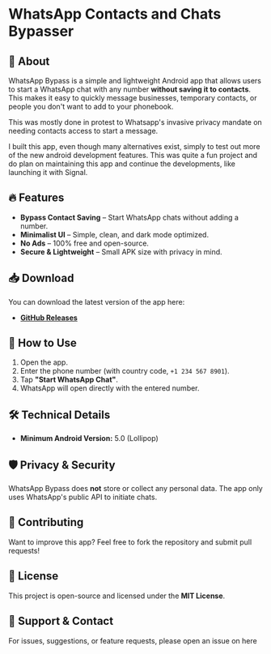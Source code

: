 # WhatsApp Contacts and Chats Bypasser

## 📌 About
WhatsApp Bypass is a simple and lightweight Android app that allows users to start a WhatsApp chat with any number **without saving it to contacts**. This makes it easy to quickly message businesses, temporary contacts, or people you don't want to add to your phonebook.

This was mostly done in protest to Whatsapp's invasive privacy mandate on needing contacts access to start a message.

I built this app, even though many alternatives exist, simply to test out more of the new android development features. This was quite a fun project and do plan on maintaining this app and continue the developments, like launching it with Signal.

## 🔥 Features
- **Bypass Contact Saving** – Start WhatsApp chats without adding a number.
- **Minimalist UI** – Simple, clean, and dark mode optimized.
- **No Ads** – 100% free and open-source.
- **Secure & Lightweight** – Small APK size with privacy in mind.

## 📥 Download
You can download the latest version of the app here:
- **[GitHub Releases](https://github.com/primalbeing/Whatsapp-Contacts-Chats/releases/download/v1.0.0/app-release.apk)**


## 🔧 How to Use
1. Open the app.
2. Enter the phone number (with country code, `+1 234 567 8901`).
3. Tap **"Start WhatsApp Chat"**.
4. WhatsApp will open directly with the entered number.

## 🛠 Technical Details
- **Minimum Android Version:** 5.0 (Lollipop)

## 🛡️ Privacy & Security
WhatsApp Bypass does **not** store or collect any personal data. The app only uses WhatsApp's public API to initiate chats.

## 🤝 Contributing
Want to improve this app? Feel free to fork the repository and submit pull requests!

## 📜 License
This project is open-source and licensed under the **MIT License**.

## 🌟 Support & Contact
For issues, suggestions, or feature requests, please open an issue on here

